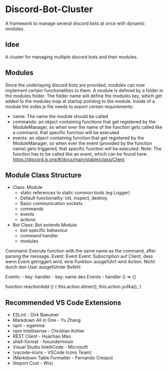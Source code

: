 # Discord-Bot-Cluster
A framework to manage several discord bots at once with dynamic modules.

## Idee
A cluster for managing multiple discord bots and their modules.

## Modules
Since the underlaying discord bots are provided, modules can now implement certain functionalities to them.
A module is defined by a folder in the modules folder. The folder name will define the modules key, which get added to the modules map at startup pointing to the module.
Inside of a module the index.js file needs to export certain requirements:
- name: The name the module should be called
- commands: an object containing functions that get registered by the ModuleManager, so when ever the name of the function gets called like a command, that specific function will be executed
- events: an object containing function that get registered by the ModuleManager, so when ever the event (provided by the function name) gets triggered, that specific function will be executed. Note: The function has to be called like an event, which can be found here: https://discord.js.org/#/docs/main/stable/class/Client

## Module Class Structure
- Class: Module
    - static references to static common tools (eg Logger)
    - Default functionality: init, inspect, destroy
    - Basic communication sockets
    - commands
    - events
    - actions
- Bot Class: Bot extends Module
    - bot-specific behaviour
    - command handler
    - modules

Command: Execute function with the same name as the command, after parsing the message.
Event: Event 
Event: Subscription auf Client, dass wenn Event getriggert wird, eine Funktion ausgeführt wird
Action: Nicht durch den User ausgeführter Befehl

Events:
    - key: handler
    -  key: name des Events
    -  handler () => {}

function reactionAdd () {
    this.action.döner();
    this.action.yufka();
}


## Recommended VS Code Extensions
- ESLint - Dirk Baeumer
- Markdown All in One - Yu Zhang
- npm - egamma
- npm Intellisense - Christian Kohler
- REST Client - Huachao Mao
- shell-format - foxundermoon
- Visual Studio IntelliCode - Microsoft
- (vscode-icons - VSCode Icons Team)
- (Markdown Table Formatter - Fernando Crespo)
- (Import Cost - Wix)
